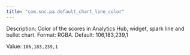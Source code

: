 ```yaml
---
title: "com.snc.pa.default_chart_line_color"
---
```


Description: Color of the scores in Analytics Hub, widget, spark line and bullet chart. Format: RGBA. Default: 106,183,239,1

Value: `106,183,239,1`